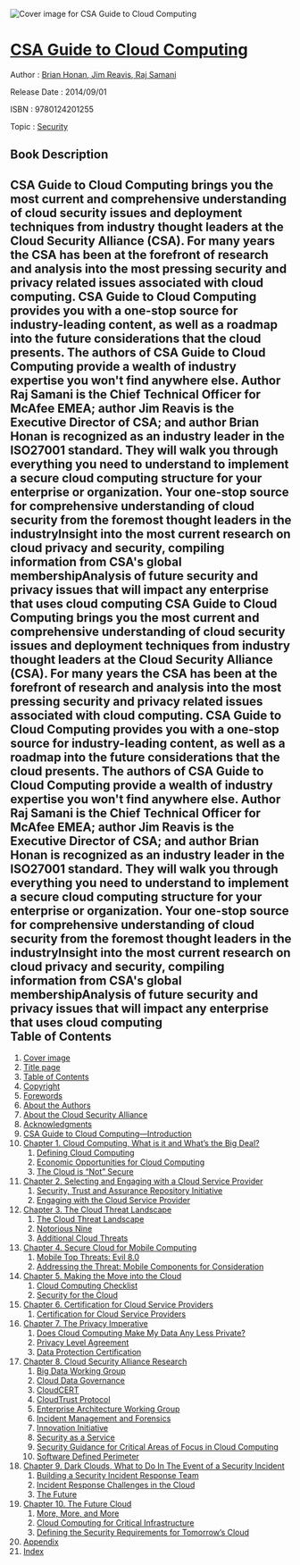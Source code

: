 ![Cover image for CSA Guide to Cloud Computing](https://imgdetail.ebookreading.net/cover/cover/security/EB9780124201255.jpg)

[CSA Guide to Cloud Computing](https://ebookreading.net/view/book/CSA+Guide+to+Cloud+Computing-EB9780124201255_1.html "CSA Guide to Cloud Computing")
====================================================================================================================

Author : [Brian Honan](https://ebookreading.net/search/author/Brian+Honan),[ Jim Reavis](https://ebookreading.net/search/author/+Jim+Reavis),[ Raj Samani](https://ebookreading.net/search/author/+Raj+Samani)

Release Date : 2014/09/01

ISBN : 9780124201255

Topic : [Security](https://ebookreading.net/search/category/security)

Book Description
-----------------

CSA Guide to Cloud Computing brings you the most current and comprehensive understanding of cloud security issues and deployment techniques from industry thought leaders at the Cloud Security Alliance (CSA).
For many years the CSA has been at the forefront of research and analysis into the most pressing security and privacy related issues associated with cloud computing. CSA Guide to Cloud Computing provides you with a one-stop source for industry-leading content, as well as a roadmap into the future considerations that the cloud presents. 
The authors of CSA Guide to Cloud Computing provide a wealth of industry expertise you won't find anywhere else. Author Raj Samani is the Chief Technical Officer for McAfee EMEA; author Jim Reavis is the Executive Director of CSA; and author Brian Honan is recognized as an industry leader in the ISO27001 standard. They will walk you through everything you need to understand to implement a secure cloud computing structure for your enterprise or organization.
Your one-stop source for comprehensive understanding of cloud security from the foremost thought leaders in the industryInsight into the most current research on cloud privacy and security, compiling information from CSA's global membershipAnalysis of future security and privacy issues that will impact any enterprise that uses cloud computing               CSA Guide to Cloud Computing brings you the most current and comprehensive understanding of cloud security issues and deployment techniques from industry thought leaders at the Cloud Security Alliance (CSA).
For many years the CSA has been at the forefront of research and analysis into the most pressing security and privacy related issues associated with cloud computing. CSA Guide to Cloud Computing provides you with a one-stop source for industry-leading content, as well as a roadmap into the future considerations that the cloud presents. 
The authors of CSA Guide to Cloud Computing provide a wealth of industry expertise you won't find anywhere else. Author Raj Samani is the Chief Technical Officer for McAfee EMEA; author Jim Reavis is the Executive Director of CSA; and author Brian Honan is recognized as an industry leader in the ISO27001 standard. They will walk you through everything you need to understand to implement a secure cloud computing structure for your enterprise or organization.
Your one-stop source for comprehensive understanding of cloud security from the foremost thought leaders in the industryInsight into the most current research on cloud privacy and security, compiling information from CSA's global membershipAnalysis of future security and privacy issues that will impact any enterprise that uses cloud computing               
Table of Contents
-----------------

1. [Cover image](https://ebookreading.net/view/book/CSA+Guide+to+Cloud+Computing-EB9780124201255_0.html#cover)
1. [Title page](https://ebookreading.net/view/book/CSA+Guide+to+Cloud+Computing-EB9780124201255_3.html)
1. [Table of Contents](https://ebookreading.net/view/book/CSA+Guide+to+Cloud+Computing-EB9780124201255_0.html)
1. [Copyright](https://ebookreading.net/view/book/CSA+Guide+to+Cloud+Computing-EB9780124201255_4.html#B978012420125512001)
1. [Forewords](https://ebookreading.net/view/book/CSA+Guide+to+Cloud+Computing-EB9780124201255_5.html#B978012420125506001)
1. [About the Authors](https://ebookreading.net/view/book/CSA+Guide+to+Cloud+Computing-EB9780124201255_6.html#B978012420125509001)
1. [About the Cloud Security Alliance](https://ebookreading.net/view/book/CSA+Guide+to+Cloud+Computing-EB9780124201255_7.html#B978012420125509002)
1. [Acknowledgments](https://ebookreading.net/view/book/CSA+Guide+to+Cloud+Computing-EB9780124201255_8.html#B978012420125504001)
1. [CSA Guide to Cloud Computing—Introduction](https://ebookreading.net/view/book/CSA+Guide+to+Cloud+Computing-EB9780124201255_9.html#B978012420125502001)
1. [Chapter 1. Cloud Computing, What is it and What’s the Big Deal?](https://ebookreading.net/view/book/CSA+Guide+to+Cloud+Computing-EB9780124201255_10.html#B978012420125500001)
    1. [Defining Cloud Computing](https://ebookreading.net/view/book/CSA+Guide+to+Cloud+Computing-EB9780124201255_10.html#s0010)
    1. [Economic Opportunities for Cloud Computing](https://ebookreading.net/view/book/CSA+Guide+to+Cloud+Computing-EB9780124201255_10.html#s0020)
    1. [The Cloud is “Not” Secure](https://ebookreading.net/view/book/CSA+Guide+to+Cloud+Computing-EB9780124201255_10.html#s0045)
1. [Chapter 2. Selecting and Engaging with a Cloud Service Provider](https://ebookreading.net/view/book/CSA+Guide+to+Cloud+Computing-EB9780124201255_11.html#B978012420125500002)
    1. [Security, Trust and Assurance Repository Initiative](https://ebookreading.net/view/book/CSA+Guide+to+Cloud+Computing-EB9780124201255_11.html#s0010)
    1. [Engaging with the Cloud Service Provider](https://ebookreading.net/view/book/CSA+Guide+to+Cloud+Computing-EB9780124201255_11.html#s0035)
1. [Chapter 3. The Cloud Threat Landscape](https://ebookreading.net/view/book/CSA+Guide+to+Cloud+Computing-EB9780124201255_12.html#B978012420125500003)
    1. [The Cloud Threat Landscape](https://ebookreading.net/view/book/CSA+Guide+to+Cloud+Computing-EB9780124201255_12.html#s0010)
    1. [Notorious Nine](https://ebookreading.net/view/book/CSA+Guide+to+Cloud+Computing-EB9780124201255_12.html#s0020)
    1. [Additional Cloud Threats](https://ebookreading.net/view/book/CSA+Guide+to+Cloud+Computing-EB9780124201255_12.html#s0100)
1. [Chapter 4. Secure Cloud for Mobile Computing](https://ebookreading.net/view/book/CSA+Guide+to+Cloud+Computing-EB9780124201255_13.html#B978012420125500004)
    1. [Mobile Top Threats: Evil 8.0](https://ebookreading.net/view/book/CSA+Guide+to+Cloud+Computing-EB9780124201255_13.html#s0010)
    1. [Addressing the Threat: Mobile Components for Consideration](https://ebookreading.net/view/book/CSA+Guide+to+Cloud+Computing-EB9780124201255_13.html#s0090)
1. [Chapter 5. Making the Move into the Cloud](https://ebookreading.net/view/book/CSA+Guide+to+Cloud+Computing-EB9780124201255_14.html#B978012420125500005)
    1. [Cloud Computing Checklist](https://ebookreading.net/view/book/CSA+Guide+to+Cloud+Computing-EB9780124201255_14.html#s0010)
    1. [Security for the Cloud](https://ebookreading.net/view/book/CSA+Guide+to+Cloud+Computing-EB9780124201255_14.html#s0035)
1. [Chapter 6. Certification for Cloud Service Providers](https://ebookreading.net/view/book/CSA+Guide+to+Cloud+Computing-EB9780124201255_15.html#B978012420125500006)
    1. [Certification for Cloud Service Providers](https://ebookreading.net/view/book/CSA+Guide+to+Cloud+Computing-EB9780124201255_15.html#s0010)
1. [Chapter 7. The Privacy Imperative](https://ebookreading.net/view/book/CSA+Guide+to+Cloud+Computing-EB9780124201255_16.html#B978012420125500007)
    1. [Does Cloud Computing Make My Data Any Less Private?](https://ebookreading.net/view/book/CSA+Guide+to+Cloud+Computing-EB9780124201255_16.html#s0010)
    1. [Privacy Level Agreement](https://ebookreading.net/view/book/CSA+Guide+to+Cloud+Computing-EB9780124201255_16.html#s0015)
    1. [Data Protection Certification](https://ebookreading.net/view/book/CSA+Guide+to+Cloud+Computing-EB9780124201255_16.html#s0040)
1. [Chapter 8. Cloud Security Alliance Research](https://ebookreading.net/view/book/CSA+Guide+to+Cloud+Computing-EB9780124201255_17.html#B978012420125500008)
    1. [Big Data Working Group](https://ebookreading.net/view/book/CSA+Guide+to+Cloud+Computing-EB9780124201255_17.html#s0010)
    1. [Cloud Data Governance](https://ebookreading.net/view/book/CSA+Guide+to+Cloud+Computing-EB9780124201255_17.html#s0025)
    1. [CloudCERT](https://ebookreading.net/view/book/CSA+Guide+to+Cloud+Computing-EB9780124201255_17.html#s0060)
    1. [CloudTrust Protocol](https://ebookreading.net/view/book/CSA+Guide+to+Cloud+Computing-EB9780124201255_17.html#s0065)
    1. [Enterprise Architecture Working Group](https://ebookreading.net/view/book/CSA+Guide+to+Cloud+Computing-EB9780124201255_17.html#s0070)
    1. [Incident Management and Forensics](https://ebookreading.net/view/book/CSA+Guide+to+Cloud+Computing-EB9780124201255_17.html#s0075)
    1. [Innovation Initiative](https://ebookreading.net/view/book/CSA+Guide+to+Cloud+Computing-EB9780124201255_17.html#s0080)
    1. [Security as a Service](https://ebookreading.net/view/book/CSA+Guide+to+Cloud+Computing-EB9780124201255_17.html#s0085)
    1. [Security Guidance for Critical Areas of Focus in Cloud Computing](https://ebookreading.net/view/book/CSA+Guide+to+Cloud+Computing-EB9780124201255_17.html#s0140)
    1. [Software Defined Perimeter](https://ebookreading.net/view/book/CSA+Guide+to+Cloud+Computing-EB9780124201255_17.html#s0145)
1. [Chapter 9. Dark Clouds, What to Do In The Event of a Security Incident](https://ebookreading.net/view/book/CSA+Guide+to+Cloud+Computing-EB9780124201255_18.html#B978012420125500009)
    1. [Building a Security Incident Response Team](https://ebookreading.net/view/book/CSA+Guide+to+Cloud+Computing-EB9780124201255_18.html#s0010)
    1. [Incident Response Challenges in the Cloud](https://ebookreading.net/view/book/CSA+Guide+to+Cloud+Computing-EB9780124201255_18.html#s0020)
    1. [The Future](https://ebookreading.net/view/book/CSA+Guide+to+Cloud+Computing-EB9780124201255_18.html#s0065)
1. [Chapter 10. The Future Cloud](https://ebookreading.net/view/book/CSA+Guide+to+Cloud+Computing-EB9780124201255_19.html#B978012420125500010)
    1. [More, More, and More](https://ebookreading.net/view/book/CSA+Guide+to+Cloud+Computing-EB9780124201255_19.html#s0010)
    1. [Cloud Computing for Critical Infrastructure](https://ebookreading.net/view/book/CSA+Guide+to+Cloud+Computing-EB9780124201255_19.html#s0015)
    1. [Defining the Security Requirements for Tomorrow’s Cloud](https://ebookreading.net/view/book/CSA+Guide+to+Cloud+Computing-EB9780124201255_19.html#s0020)
1. [Appendix](https://ebookreading.net/view/book/CSA+Guide+to+Cloud+Computing-EB9780124201255_20.html#B978012420125515001)
1. [Index](https://ebookreading.net/view/book/CSA+Guide+to+Cloud+Computing-EB9780124201255_21.html#B978012420125518001)
